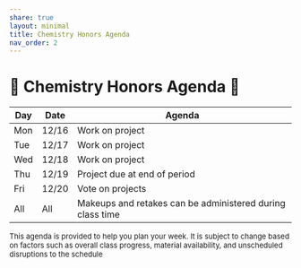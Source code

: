 ```yaml
---
share: true
layout: minimal
title: Chemistry Honors Agenda
nav_order: 2
---
```

# 🧪 Chemistry Honors Agenda 🥽

| Day | Date  | Agenda                                                    |
| --- | ----- | --------------------------------------------------------- |
| Mon | 12/16 | Work on project                                           |
| Tue | 12/17 | Work on project                                           |
| Wed | 12/18 | Work on project                                           |
| Thu | 12/19 | Project due at end of period                              |
| Fri | 12/20 | Vote on projects                                          |
| All | All   | Makeups and retakes can be administered during class time |

<p style="font-size: small">
This agenda is provided to help you plan your week. It is subject to change based on factors such as overall class progress, material availability, and unscheduled disruptions to the schedule
</p>
